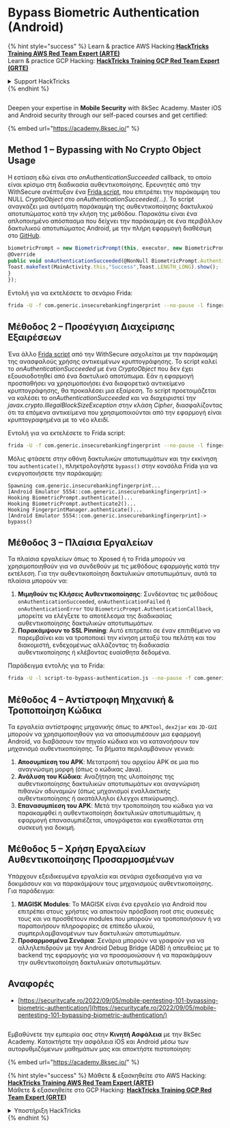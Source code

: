 # Bypass Biometric Authentication (Android)

{% hint style="success" %}
Learn & practice AWS Hacking:<img src="/.gitbook/assets/arte.png" alt="" data-size="line">[**HackTricks Training AWS Red Team Expert (ARTE)**](https://training.hacktricks.xyz/courses/arte)<img src="/.gitbook/assets/arte.png" alt="" data-size="line">\
Learn & practice GCP Hacking: <img src="/.gitbook/assets/grte.png" alt="" data-size="line">[**HackTricks Training GCP Red Team Expert (GRTE)**<img src="/.gitbook/assets/grte.png" alt="" data-size="line">](https://training.hacktricks.xyz/courses/grte)

<details>

<summary>Support HackTricks</summary>

* Check the [**subscription plans**](https://github.com/sponsors/carlospolop)!
* **Join the** 💬 [**Discord group**](https://discord.gg/hRep4RUj7f) or the [**telegram group**](https://t.me/peass) or **follow** us on **Twitter** 🐦 [**@hacktricks\_live**](https://twitter.com/hacktricks\_live)**.**
* **Share hacking tricks by submitting PRs to the** [**HackTricks**](https://github.com/carlospolop/hacktricks) and [**HackTricks Cloud**](https://github.com/carlospolop/hacktricks-cloud) github repos.

</details>
{% endhint %}

<figure><img src="/.gitbook/assets/image (2).png" alt=""><figcaption></figcaption></figure>

Deepen your expertise in **Mobile Security** with 8kSec Academy. Master iOS and Android security through our self-paced courses and get certified:

{% embed url="https://academy.8ksec.io/" %}

## **Method 1 – Bypassing with No Crypto Object Usage**

Η εστίαση εδώ είναι στο *onAuthenticationSucceeded* callback, το οποίο είναι κρίσιμο στη διαδικασία αυθεντικοποίησης. Ερευνητές από την WithSecure ανέπτυξαν ένα [Frida script](https://github.com/WithSecureLABS/android-keystore-audit/blob/master/frida-scripts/fingerprint-bypass.js), που επιτρέπει την παράκαμψη του NULL *CryptoObject* στο *onAuthenticationSucceeded(...)*. Το script αναγκάζει μια αυτόματη παράκαμψη της αυθεντικοποίησης δακτυλικού αποτυπώματος κατά την κλήση της μεθόδου. Παρακάτω είναι ένα απλοποιημένο απόσπασμα που δείχνει την παράκαμψη σε ένα περιβάλλον δακτυλικού αποτυπώματος Android, με την πλήρη εφαρμογή διαθέσιμη στο [GitHub](https://github.com/St3v3nsS/InsecureBanking).
```javascript
biometricPrompt = new BiometricPrompt(this, executor, new BiometricPrompt.AuthenticationCallback() {
@Override
public void onAuthenticationSucceeded(@NonNull BiometricPrompt.AuthenticationResult result) {
Toast.makeText(MainActivity.this,"Success",Toast.LENGTH_LONG).show();
}
});
```
Εντολή για να εκτελέσετε το σενάριο Frida:
```bash
frida -U -f com.generic.insecurebankingfingerprint --no-pause -l fingerprint-bypass.js
```
## **Μέθοδος 2 – Προσέγγιση Διαχείρισης Εξαιρέσεων**

Ένα άλλο [Frida script](https://github.com/WithSecureLABS/android-keystore-audit/blob/master/frida-scripts/fingerprint-bypass-via-exception-handling.js) από την WithSecure ασχολείται με την παράκαμψη της ανασφαλούς χρήσης αντικειμένων κρυπτογράφησης. Το script καλεί το *onAuthenticationSucceeded* με ένα *CryptoObject* που δεν έχει εξουσιοδοτηθεί από ένα δακτυλικό αποτύπωμα. Εάν η εφαρμογή προσπαθήσει να χρησιμοποιήσει ένα διαφορετικό αντικείμενο κρυπτογράφησης, θα προκαλέσει μια εξαίρεση. Το script προετοιμάζεται να καλέσει το *onAuthenticationSucceeded* και να διαχειριστεί την *javax.crypto.IllegalBlockSizeException* στην κλάση _Cipher_, διασφαλίζοντας ότι τα επόμενα αντικείμενα που χρησιμοποιούνται από την εφαρμογή είναι κρυπτογραφημένα με το νέο κλειδί.

Εντολή για να εκτελέσετε το Frida script:
```bash
frida -U -f com.generic.insecurebankingfingerprint --no-pause -l fingerprint-bypass-via-exception-handling.js
```
Μόλις φτάσετε στην οθόνη δακτυλικών αποτυπωμάτων και την εκκίνηση του `authenticate()`, πληκτρολογήστε `bypass()` στην κονσόλα Frida για να ενεργοποιήσετε την παράκαμψη:
```
Spawning com.generic.insecurebankingfingerprint...
[Android Emulator 5554::com.generic.insecurebankingfingerprint]-> Hooking BiometricPrompt.authenticate()...
Hooking BiometricPrompt.authenticate2()...
Hooking FingerprintManager.authenticate()...
[Android Emulator 5554::com.generic.insecurebankingfingerprint]-> bypass()
```
## **Μέθοδος 3 – Πλαίσια Εργαλείων**

Τα πλαίσια εργαλείων όπως το Xposed ή το Frida μπορούν να χρησιμοποιηθούν για να συνδεθούν με τις μεθόδους εφαρμογής κατά την εκτέλεση. Για την αυθεντικοποίηση δακτυλικών αποτυπωμάτων, αυτά τα πλαίσια μπορούν να:

1. **Μιμηθούν τις Κλήσεις Αυθεντικοποίησης**: Συνδέοντας τις μεθόδους `onAuthenticationSucceeded`, `onAuthenticationFailed` ή `onAuthenticationError` του `BiometricPrompt.AuthenticationCallback`, μπορείτε να ελέγξετε το αποτέλεσμα της διαδικασίας αυθεντικοποίησης δακτυλικών αποτυπωμάτων.
2. **Παρακάμψουν το SSL Pinning**: Αυτό επιτρέπει σε έναν επιτιθέμενο να παρεμβαίνει και να τροποποιεί την κίνηση μεταξύ του πελάτη και του διακομιστή, ενδεχομένως αλλάζοντας τη διαδικασία αυθεντικοποίησης ή κλέβοντας ευαίσθητα δεδομένα.

Παράδειγμα εντολής για το Frida:
```bash
frida -U -l script-to-bypass-authentication.js --no-pause -f com.generic.in
```
## **Μέθοδος 4 – Αντίστροφη Μηχανική & Τροποποίηση Κώδικα**

Τα εργαλεία αντίστροφης μηχανικής όπως το `APKTool`, `dex2jar` και `JD-GUI` μπορούν να χρησιμοποιηθούν για να αποσυμπιέσουν μια εφαρμογή Android, να διαβάσουν τον πηγαίο κώδικα και να κατανοήσουν τον μηχανισμό αυθεντικοποίησης. Τα βήματα περιλαμβάνουν γενικά:

1. **Αποσυμπίεση του APK**: Μετατροπή του αρχείου APK σε μια πιο αναγνώσιμη μορφή (όπως ο κώδικας Java).
2. **Ανάλυση του Κώδικα**: Αναζήτηση της υλοποίησης της αυθεντικοποίησης δακτυλικών αποτυπωμάτων και αναγνώριση πιθανών αδυναμιών (όπως μηχανισμοί εναλλακτικής αυθεντικοποίησης ή ακατάλληλοι έλεγχοι επικύρωσης).
3. **Επανασυμπίεση του APK**: Μετά την τροποποίηση του κώδικα για να παρακαμφθεί η αυθεντικοποίηση δακτυλικών αποτυπωμάτων, η εφαρμογή επανασυμπιέζεται, υπογράφεται και εγκαθίσταται στη συσκευή για δοκιμή.

## **Μέθοδος 5 – Χρήση Εργαλείων Αυθεντικοποίησης Προσαρμοσμένων**

Υπάρχουν εξειδικευμένα εργαλεία και σενάρια σχεδιασμένα για να δοκιμάσουν και να παρακάμψουν τους μηχανισμούς αυθεντικοποίησης. Για παράδειγμα:

1. **MAGISK Modules**: Το MAGISK είναι ένα εργαλείο για Android που επιτρέπει στους χρήστες να αποκτούν πρόσβαση root στις συσκευές τους και να προσθέτουν modules που μπορούν να τροποποιήσουν ή να παραποιήσουν πληροφορίες σε επίπεδο υλικού, συμπεριλαμβανομένων των δακτυλικών αποτυπωμάτων.
2. **Προσαρμοσμένα Σενάρια**: Σενάρια μπορούν να γραφούν για να αλληλεπιδρούν με την Android Debug Bridge (ADB) ή απευθείας με το backend της εφαρμογής για να προσομοιώσουν ή να παρακάμψουν την αυθεντικοποίηση δακτυλικών αποτυπωμάτων.

## Αναφορές
* [https://securitycafe.ro/2022/09/05/mobile-pentesting-101-bypassing-biometric-authentication/](https://securitycafe.ro/2022/09/05/mobile-pentesting-101-bypassing-biometric-authentication/)

<figure><img src="/.gitbook/assets/image (2).png" alt=""><figcaption></figcaption></figure>

Εμβαθύνετε την εμπειρία σας στην **Κινητή Ασφάλεια** με την 8kSec Academy. Κατακτήστε την ασφάλεια iOS και Android μέσω των αυτορυθμιζόμενων μαθημάτων μας και αποκτήστε πιστοποίηση:

{% embed url="https://academy.8ksec.io/" %}

{% hint style="success" %}
Μάθετε & εξασκηθείτε στο AWS Hacking:<img src="/.gitbook/assets/arte.png" alt="" data-size="line">[**HackTricks Training AWS Red Team Expert (ARTE)**](https://training.hacktricks.xyz/courses/arte)<img src="/.gitbook/assets/arte.png" alt="" data-size="line">\
Μάθετε & εξασκηθείτε στο GCP Hacking: <img src="/.gitbook/assets/grte.png" alt="" data-size="line">[**HackTricks Training GCP Red Team Expert (GRTE)**<img src="/.gitbook/assets/grte.png" alt="" data-size="line">](https://training.hacktricks.xyz/courses/grte)

<details>

<summary>Υποστήριξη HackTricks</summary>

* Ελέγξτε τα [**σχέδια συνδρομής**](https://github.com/sponsors/carlospolop)!
* **Εγγραφείτε στην** 💬 [**ομάδα Discord**](https://discord.gg/hRep4RUj7f) ή στην [**ομάδα telegram**](https://t.me/peass) ή **ακολουθήστε** μας στο **Twitter** 🐦 [**@hacktricks\_live**](https://twitter.com/hacktricks\_live)**.**
* **Μοιραστείτε κόλπα hacking υποβάλλοντας PRs στα** [**HackTricks**](https://github.com/carlospolop/hacktricks) και [**HackTricks Cloud**](https://github.com/carlospolop/hacktricks-cloud) github repos.

</details>
{% endhint %}
